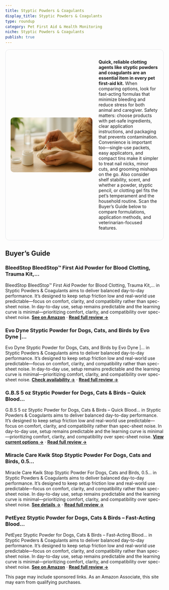 ```yaml
---
title: Styptic Powders & Coagulants
display_title: Styptic Powders & Coagulants
type: roundup
category: Pet First Aid & Health Monitoring
niche: Styptic Powders & Coagulants
publish: true
---
```


<section class="hero-split" style="width:100%;box-sizing:border-box;border:1px solid #e5e7eb;border-radius:12px;padding:16px;display:grid;grid-template-columns:minmax(260px,40%) 1fr;gap:20px;align-items:center;"><figure style="margin:0;"><img src="/hero/roundups/pet-first-aid-health-monitoring/styptic-powders-coagulants.webp" alt="" style="width:100%;height:auto;display:block;border-radius:10px;"/></figure><div class="hero-copy" style="min-width:0;"><p><strong>Quick, reliable clotting agents like styptic powders and coagulants are an essential item in every pet first-aid kit.</strong> When comparing options, look for fast-acting formulas that minimize bleeding and reduce stress for both animal and caregiver. Safety matters: choose products with pet-safe ingredients, clear application instructions, and packaging that prevents contamination. Convenience is important too&mdash;single-use packets, easy applicators, and compact tins make it simpler to treat nail nicks, minor cuts, and grooming mishaps on the go. Also consider shelf stability, scent, and whether a powder, styptic pencil, or clotting gel fits the pet’s temperament and the household routine. Scan the Buyer’s Guide below to compare formulations, application methods, and veterinarian-focused features.</p></div></section>


<h2>Buyer’s Guide</h2>
<h3>BleedStop BleedStop™ First Aid Powder for Blood Clotting, Trauma Kit,…</h3>
<p>BleedStop BleedStop™ First Aid Powder for Blood Clotting, Trauma Kit,… in Styptic Powders & Coagulants aims to deliver balanced day-to-day performance. It’s designed to keep setup friction low and real-world use predictable&mdash;focus on comfort, clarity, and compatibility rather than spec-sheet noise. In day-to-day use, setup remains predictable and the learning curve is minimal&mdash;prioritizing comfort, clarity, and compatibility over spec-sheet noise. <a href="https://amzn.to/3W222Cm" target="_blank" rel="nofollow sponsored noopener noopener" target="_blank"><strong>See on Amazon</strong></a> · <a href="/reviews/bleedstop-bleedstop-first-aid-powder-for-blood-clotting-trauma-kit-bloo-76f9dc7f/"><strong>Read full review &rarr;</strong></a></p>
<h3>Evo Dyne Styptic Powder for Dogs, Cats, and Birds by Evo Dyne |…</h3>
<p>Evo Dyne Styptic Powder for Dogs, Cats, and Birds by Evo Dyne |… in Styptic Powders & Coagulants aims to deliver balanced day-to-day performance. It’s designed to keep setup friction low and real-world use predictable&mdash;focus on comfort, clarity, and compatibility rather than spec-sheet noise. In day-to-day use, setup remains predictable and the learning curve is minimal&mdash;prioritizing comfort, clarity, and compatibility over spec-sheet noise. <a href="https://amzn.to/4oe4HEX" target="_blank" rel="nofollow sponsored noopener noopener" target="_blank"><strong>Check availability &rarr;</strong></a> · <a href="/reviews/evo-dyne-styptic-powder-for-dogs-cats-and-birds-2-oz-by-evo-dyne-fast-a-836db16c/"><strong>Read full review &rarr;</strong></a></p>
<h3>G.B.S 5 oz Styptic Powder for Dogs, Cats & Birds &ndash; Quick Blood…</h3>
<p>G.B.S 5 oz Styptic Powder for Dogs, Cats & Birds &ndash; Quick Blood… in Styptic Powders & Coagulants aims to deliver balanced day-to-day performance. It’s designed to keep setup friction low and real-world use predictable&mdash;focus on comfort, clarity, and compatibility rather than spec-sheet noise. In day-to-day use, setup remains predictable and the learning curve is minimal&mdash;prioritizing comfort, clarity, and compatibility over spec-sheet noise. <a href="https://amzn.to/4n2L8yy" target="_blank" rel="nofollow sponsored noopener noopener" target="_blank"><strong>View current options &rarr;</strong></a> · <a href="/reviews/g-b-s-5-oz-styptic-powder-for-dogs-cats-birds-quick-blood-clotting-for-bf04a820/"><strong>Read full review &rarr;</strong></a></p>
<h3>Miracle Care Kwik Stop Styptic Powder For Dogs, Cats and Birds, 0.5…</h3>
<p>Miracle Care Kwik Stop Styptic Powder For Dogs, Cats and Birds, 0.5… in Styptic Powders & Coagulants aims to deliver balanced day-to-day performance. It’s designed to keep setup friction low and real-world use predictable&mdash;focus on comfort, clarity, and compatibility rather than spec-sheet noise. In day-to-day use, setup remains predictable and the learning curve is minimal&mdash;prioritizing comfort, clarity, and compatibility over spec-sheet noise. <a href="https://amzn.to/4n2moGz" target="_blank" rel="nofollow sponsored noopener noopener" target="_blank"><strong>See details &rarr;</strong></a> · <a href="/reviews/miracle-care-kwik-stop-styptic-powder-for-dogs-cats-and-birds-0-5-ounce-3b2ca9fd/"><strong>Read full review &rarr;</strong></a></p>
<h3>PetEyez Styptic Powder for Dogs, Cats & Birds &ndash; Fast-Acting Blood…</h3>
<p>PetEyez Styptic Powder for Dogs, Cats & Birds &ndash; Fast-Acting Blood… in Styptic Powders & Coagulants aims to deliver balanced day-to-day performance. It’s designed to keep setup friction low and real-world use predictable&mdash;focus on comfort, clarity, and compatibility rather than spec-sheet noise. In day-to-day use, setup remains predictable and the learning curve is minimal&mdash;prioritizing comfort, clarity, and compatibility over spec-sheet noise. <a href="https://amzn.to/3J09ScH" target="_blank" rel="nofollow sponsored noopener noopener" target="_blank"><strong>See on Amazon</strong></a> · <a href="/reviews/peteyez-styptic-powder-for-dogs-cats-birds-2-oz-fast-acting-blood-clott-d0c4fc88/"><strong>Read full review &rarr;</strong></a></p>
<aside class="disclosure">This page may include sponsored links. As an Amazon Associate, this site may earn from qualifying purchases.</aside>
